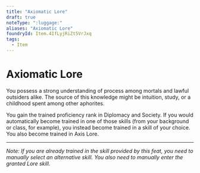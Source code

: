 ```yaml
---
title: "Axiomatic Lore"
draft: true
noteType: ":luggage:"
aliases: "Axiomatic Lore"
foundryId: Item.4IfLyjRiZt5VrJxq
tags:
  - Item
---
```


# Axiomatic Lore

You possess a strong understanding of process among mortals and lawful outsiders alike. The source of this knowledge might be intuition, study, or a childhood spent among other aphorites.

You gain the trained proficiency rank in Diplomacy and Society. If you would automatically become trained in one of those skills (from your background or class, for example), you instead become trained in a skill of your choice. You also become trained in Axis Lore.

* * *

_Note: If you are already trained in the skill provided by this feat, you need to manually select an alternative skill. You also need to manually enter the granted Lore skill._
